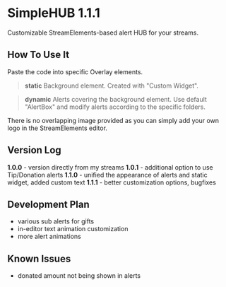 # SimpleHUB 1.1.1
Customizable StreamElements-based alert HUB for your streams. 

## How To Use It
Paste the code into specific Overlay elements.

> **static**
> Background element. Created with "Custom Widget".

> **dynamic**
> Alerts covering the background element. Use default "AlertBox" and modify alerts according to the specific folders.

There is no overlapping image provided as you can simply add your own logo in the StreamElements editor.

## Version Log
**1.0.0** - version directly from my streams
**1.0.1** - additional option to use Tip/Donation alerts
**1.1.0** - unified the appearance of alerts and static widget, added custom text
**1.1.1** - better customization options, bugfixes

## Development Plan
* various sub alerts for gifts
* in-editor text animation customization
* more alert animations

## Known Issues
* donated amount not being shown in alerts